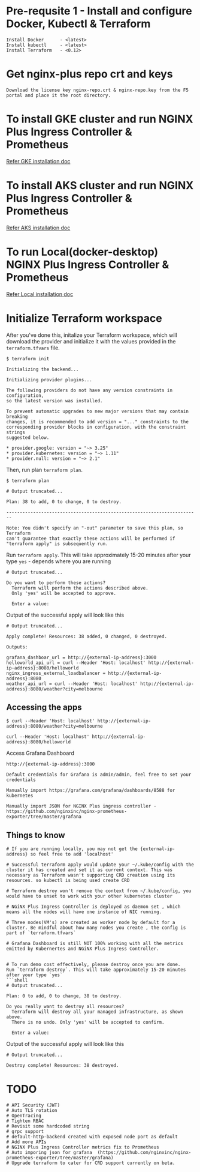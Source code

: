 # Pre-requsite 1 - Install and configure Docker, Kubectl & Terraform
```
Install Docker      - <latest>
Install kubectl     - <latest>
Install Terraform   - <0.12>
```
# Get nginx-plus repo crt and keys
```
Download the license key nginx-repo.crt & nginx-repo.key from the F5 portal and place it the root directory.

```
# To install GKE cluster and run NGINX Plus Ingress Controller & Prometheus 
[Refer GKE installation doc](docs/gke.md)

# To install AKS cluster and run NGINX Plus Ingress Controller & Prometheus 
[Refer AKS installation doc](docs/aks.md)

# To run Local(docker-desktop) NGINX Plus Ingress Controller & Prometheus 
[Refer Local installation doc](docs/local.md)



# Initialize Terraform workspace



After you've done this, initalize your Terraform workspace, which will download 
the provider and initialize it with the values provided in the `terraform.tfvars` file.

```shell
$ terraform init

Initializing the backend...

Initializing provider plugins...

The following providers do not have any version constraints in configuration,
so the latest version was installed.

To prevent automatic upgrades to new major versions that may contain breaking
changes, it is recommended to add version = "..." constraints to the
corresponding provider blocks in configuration, with the constraint strings
suggested below.

* provider.google: version = "~> 3.25"
* provider.kubernetes: version = "~> 1.11"
* provider.null: version = "~> 2.1"
```


Then, run plan `terraform plan`. 

```shell
$ terraform plan

# Output truncated...

Plan: 38 to add, 0 to change, 0 to destroy.

------------------------------------------------------------------------

Note: You didn't specify an "-out" parameter to save this plan, so Terraform
can't guarantee that exactly these actions will be performed if
"terraform apply" is subsequently run.
```

Run `terraform apply`. This will take approximately 15-20 minutes after your type `yes` - depends where you are running
```shell
# Output truncated...

Do you want to perform these actions?
  Terraform will perform the actions described above.
  Only 'yes' will be accepted to approve.

  Enter a value:
```

Output of the successful apply will look like this
```shell
# Output truncated...

Apply complete! Resources: 38 added, 0 changed, 0 destroyed.

Outputs:

grafana_dashboar_url = http://{external-ip-address}:3000
helloworld_api_url = curl --Header 'Host: localhost' http://{external-ip-address}:8080/helloworld
nginx_ingress_external_loadbalancer = http://{external-ip-address}:8080
weather_api_url = curl --Header 'Host: localhost' http://{external-ip-address}:8080/weather?city=melbourne

```
## Accessing the apps
```shell
$ curl --Header 'Host: localhost' http://{external-ip-address}:8080/weather?city=melbourne
```
```shell
curl --Header 'Host: localhost' http://{external-ip-address}:8080/helloworld
```
Access Grafana Dashboard
```
http://{external-ip-address}:3000
```
```
Default credentials for Grafana is admin/admin, feel free to set your credentials

Manually import https://grafana.com/grafana/dashboards/8588 for kubernetes

Manually import JSON for NGINX Plus ingress controller - https://github.com/nginxinc/nginx-prometheus-exporter/tree/master/grafana

```
## Things to know
```
# If you are running locally, you may not get the {external-ip-address} so feel free to add 'localhost'

# Successful terraform apply would update your ~/.kube/config with the cluster it has created and set it as current context. This was necessary as Terraform wasn't supporting CRD creation using its resources. so kubectl is being used create CRD

# Terraform destroy won't remove the context from ~/.kube/config, you would have to unset to work with your other kubernetes cluster

# NGiNX Plus Ingress Controller is deployed as daemon set , which means all the nodes will have one instance of NIC running. 

# Three nodes(VM's) are created as worker node by default for a cluster. Be mindful about how many nodes you create , the config is part of `terraform.tfvars`

# Grafana Dashboard is still NOT 100% working with all the metrics emitted by Kubernertes and NGiNX Plus Ingress Controller.


# To run demo cost effectively, please destroy once you are done.
Run `terraform destroy`. This will take approximately 15-20 minutes after your type `yes`
```shell
# Output truncated...

Plan: 0 to add, 0 to change, 38 to destroy.

Do you really want to destroy all resources?
  Terraform will destroy all your managed infrastructure, as shown above.
  There is no undo. Only 'yes' will be accepted to confirm.

  Enter a value:
```

Output of the successful apply will look like this
```shell
# Output truncated...

Destroy complete! Resources: 38 destroyed.

```



# TODO

```
# API Security (JWT)
# Auto TLS rotation
# OpenTracing
# Tighten RBAC
# Revisit some hardcoded string
# grpc support
# default-http-backend created with exposed node port as default
# Add more APIs
# NGINX Plus Ingress Controller metrics fix to Prometheus
# Auto imporing json for grafana  (https://github.com/nginxinc/nginx-prometheus-exporter/tree/master/grafana)
# Upgrade terraform to cater for CRD support currently on beta.
```
